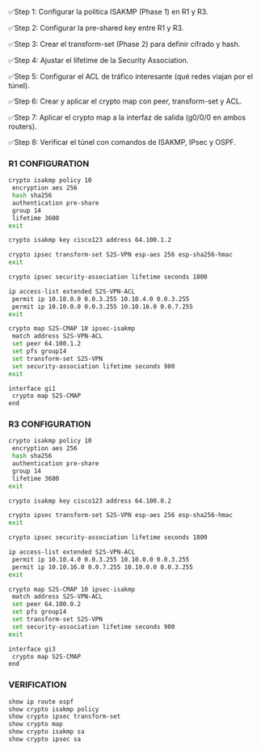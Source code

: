 ✅Step 1: Configurar la política ISAKMP (Phase 1) en R1 y R3.

✅Step 2: Configurar la pre-shared key entre R1 y R3.

✅Step 3: Crear el transform-set (Phase 2) para definir cifrado y hash.

✅Step 4: Ajustar el lifetime de la Security Association.

✅Step 5: Configurar el ACL de tráfico interesante (qué redes viajan por el túnel).

✅Step 6: Crear y aplicar el crypto map con peer, transform-set y ACL.

✅Step 7: Aplicar el crypto map a la interfaz de salida (g0/0/0 en ambos routers).

✅Step 8: Verificar el túnel con comandos de ISAKMP, IPsec y OSPF.
### R1 CONFIGURATION
```bash
crypto isakmp policy 10
 encryption aes 256
 hash sha256
 authentication pre-share
 group 14
 lifetime 3600
exit

crypto isakmp key cisco123 address 64.100.1.2

crypto ipsec transform-set S2S-VPN esp-aes 256 esp-sha256-hmac
exit

crypto ipsec security-association lifetime seconds 1800

ip access-list extended S2S-VPN-ACL
 permit ip 10.10.0.0 0.0.3.255 10.10.4.0 0.0.3.255
 permit ip 10.10.0.0 0.0.3.255 10.10.16.0 0.0.7.255
exit

crypto map S2S-CMAP 10 ipsec-isakmp
 match address S2S-VPN-ACL
 set peer 64.100.1.2
 set pfs group14
 set transform-set S2S-VPN
 set security-association lifetime seconds 900
exit

interface gi1
 crypto map S2S-CMAP
end
```
### R3 CONFIGURATION
```bash
crypto isakmp policy 10
 encryption aes 256
 hash sha256
 authentication pre-share
 group 14
 lifetime 3600
exit

crypto isakmp key cisco123 address 64.100.0.2

crypto ipsec transform-set S2S-VPN esp-aes 256 esp-sha256-hmac
exit

crypto ipsec security-association lifetime seconds 1800

ip access-list extended S2S-VPN-ACL
 permit ip 10.10.4.0 0.0.3.255 10.10.0.0 0.0.3.255
 permit ip 10.10.16.0 0.0.7.255 10.10.0.0 0.0.3.255
exit

crypto map S2S-CMAP 10 ipsec-isakmp
 match address S2S-VPN-ACL
 set peer 64.100.0.2
 set pfs group14
 set transform-set S2S-VPN
 set security-association lifetime seconds 900
exit

interface gi3
 crypto map S2S-CMAP
end
```

### VERIFICATION
```bash
show ip route ospf
show crypto isakmp policy
show crypto ipsec transform-set
show crypto map
show crypto isakmp sa
show crypto ipsec sa
```
